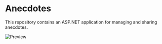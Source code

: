 # Anecdotes
This repository contains an ASP.NET application for managing and sharing anecdotes.

![Preview](https://i.ibb.co/n1Swn90/anecdotes-preview.png)
